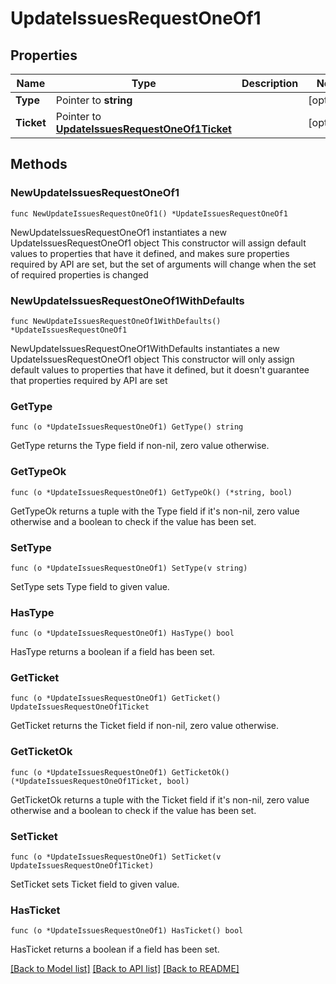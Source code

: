 # UpdateIssuesRequestOneOf1

## Properties

Name | Type | Description | Notes
------------ | ------------- | ------------- | -------------
**Type** | Pointer to **string** |  | [optional] 
**Ticket** | Pointer to [**UpdateIssuesRequestOneOf1Ticket**](UpdateIssuesRequestOneOf1Ticket.md) |  | [optional] 

## Methods

### NewUpdateIssuesRequestOneOf1

`func NewUpdateIssuesRequestOneOf1() *UpdateIssuesRequestOneOf1`

NewUpdateIssuesRequestOneOf1 instantiates a new UpdateIssuesRequestOneOf1 object
This constructor will assign default values to properties that have it defined,
and makes sure properties required by API are set, but the set of arguments
will change when the set of required properties is changed

### NewUpdateIssuesRequestOneOf1WithDefaults

`func NewUpdateIssuesRequestOneOf1WithDefaults() *UpdateIssuesRequestOneOf1`

NewUpdateIssuesRequestOneOf1WithDefaults instantiates a new UpdateIssuesRequestOneOf1 object
This constructor will only assign default values to properties that have it defined,
but it doesn't guarantee that properties required by API are set

### GetType

`func (o *UpdateIssuesRequestOneOf1) GetType() string`

GetType returns the Type field if non-nil, zero value otherwise.

### GetTypeOk

`func (o *UpdateIssuesRequestOneOf1) GetTypeOk() (*string, bool)`

GetTypeOk returns a tuple with the Type field if it's non-nil, zero value otherwise
and a boolean to check if the value has been set.

### SetType

`func (o *UpdateIssuesRequestOneOf1) SetType(v string)`

SetType sets Type field to given value.

### HasType

`func (o *UpdateIssuesRequestOneOf1) HasType() bool`

HasType returns a boolean if a field has been set.

### GetTicket

`func (o *UpdateIssuesRequestOneOf1) GetTicket() UpdateIssuesRequestOneOf1Ticket`

GetTicket returns the Ticket field if non-nil, zero value otherwise.

### GetTicketOk

`func (o *UpdateIssuesRequestOneOf1) GetTicketOk() (*UpdateIssuesRequestOneOf1Ticket, bool)`

GetTicketOk returns a tuple with the Ticket field if it's non-nil, zero value otherwise
and a boolean to check if the value has been set.

### SetTicket

`func (o *UpdateIssuesRequestOneOf1) SetTicket(v UpdateIssuesRequestOneOf1Ticket)`

SetTicket sets Ticket field to given value.

### HasTicket

`func (o *UpdateIssuesRequestOneOf1) HasTicket() bool`

HasTicket returns a boolean if a field has been set.


[[Back to Model list]](../README.md#documentation-for-models) [[Back to API list]](../README.md#documentation-for-api-endpoints) [[Back to README]](../README.md)


